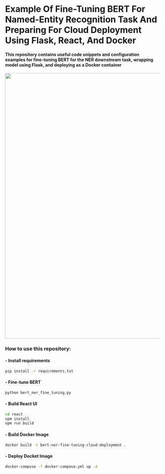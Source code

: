 # Example Of Fine-Tuning BERT For Named-Entity Recognition Task And Preparing For Cloud Deployment Using Flask, React, And Docker

#### This repository contains useful code snippets and configuration examples for fine-tuning BERT for the NER downstream task, wrapping model using Flask, and deploying as a Docker container

<img src="https://github.com/dredwardhyde/bert-ner-fine-tuning-cloud-deployment/blob/main/result.png" width="862"/>  

### How to use this repository:
#### - Install requirements
```sh
pip install -r requirements.txt
```
#### - Fine-tune BERT
```sh
python bert_ner_fine_tuning.py
```
#### - Build React UI
```sh
cd react
npm install
npm run build
```
#### - Build Docker Image
```sh
docker build -t bert-ner-fine-tuning-cloud-deployment .
```
#### - Deploy Docket Image
```sh
docker-compose -f docker-compose.yml up -d
```
